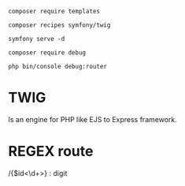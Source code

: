 ```bashrc
composer require templates
```

```bashrc
composer recipes symfony/twig
```

```bashrc
symfony serve -d
```

```bashrc
composer require debug
```

```bashrc
php bin/console debug:router
```

# TWIG

Is an engine for PHP like EJS to Express framework.

# REGEX route

/{$id<\d+>} : digit 